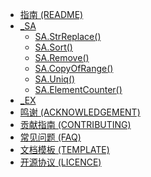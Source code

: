 * [指南 (README)](README.md)
* [_SA](_SA.md)
    * [SA.StrReplace()](_SA/_SA.StrReplace().md)
    * [SA.Sort()](_SA/_SA.Sort().md)
    * [SA.Remove()](_SA/_SA.Remove().md)
    * [SA.CopyOfRange()](_SA/_SA.CopyOfRange().md)
    * [SA.Uniq()](_SA/_SA.Uniq().md)
    * [SA.ElementCounter()](_SA/_SA.ElementCounter().md)
* [_EX](_EX.md)
* [鸣谢 (ACKNOWLEDGEMENT)](BeanLib_ACKNOWLEDGEMENT.md)
* [贡献指南 (CONTRIBUTING)](BeanLib_CONTRIBUTING_贡献指南.md)
* [常见问题 (FAQ)](BeanLib_FQA.md)
* [文档模板 (TEMPLATE)](TEMPLATE.md)
* [开源协议 (LICENCE)](LICENCE)
